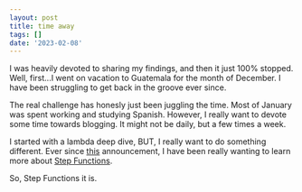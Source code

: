 ```yaml
---
layout: post
title: time away
tags: []
date: '2023-02-08'
---
```

I was heavily devoted to sharing my findings, and then it just 100% stopped. Well, first...I went on vacation to Guatemala for the month of December. I have been struggling to get back in the groove ever since.

The real challenge has honesly just been juggling the time. Most of January was spent working and studying Spanish. However, I really want to devote some time towards blogging. It might not be daily, but a few times a week.

I started with a lambda deep dive, BUT, I really want to do something different. Ever since [this](https://aws.amazon.com/about-aws/whats-new/2019/02/develop-and-test-aws-step-functions-workflows-locally) announcement, I have been really wanting to learn more about [Step Functions](https://aws.amazon.com/step-functions).

So, Step Functions it is.
